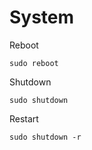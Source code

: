 System
===============================

Reboot
```
sudo reboot
```

Shutdown
```
sudo shutdown
```

Restart
```
sudo shutdown -r
```

